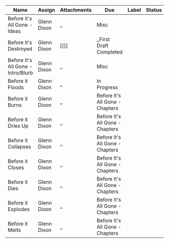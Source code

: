 ﻿Name|Assign|Attachments|Due|Label|Status
-|-|-|-|-|-|
Before it's All Gone - Ideas|Glenn Dixon|,,|Misc
Before It's Destroyed|Glenn Dixon|[[]]|,,First Draft Completed
Before It's All Gone - Intro/Blurb|Glenn Dixon|,,|Misc
Before it Floods|Glenn Dixon|,,|In Progress
Before it Burns|Glenn Dixon|,,|Before It's All Gone - Chapters
Before it Dries Up|Glenn Dixon|,,|Before It's All Gone - Chapters
Before it Collapses|Glenn Dixon|,,|Before It's All Gone - Chapters
Before it Closes|Glenn Dixon|,,|Before It's All Gone - Chapters
Before it Dies|Glenn Dixon|,,|Before It's All Gone - Chapters
Before it Explodes|Glenn Dixon|,,|Before It's All Gone - Chapters
Before it Melts|Glenn Dixon|,,|Before It's All Gone - Chapters